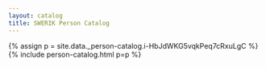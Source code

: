 ```yaml
---
layout: catalog
title: SWERIK Person Catalog
---
```

{% assign p = site.data._person-catalog.i-HbJdWKG5vqkPeq7cRxuLgC %}
{% include person-catalog.html p=p %}

